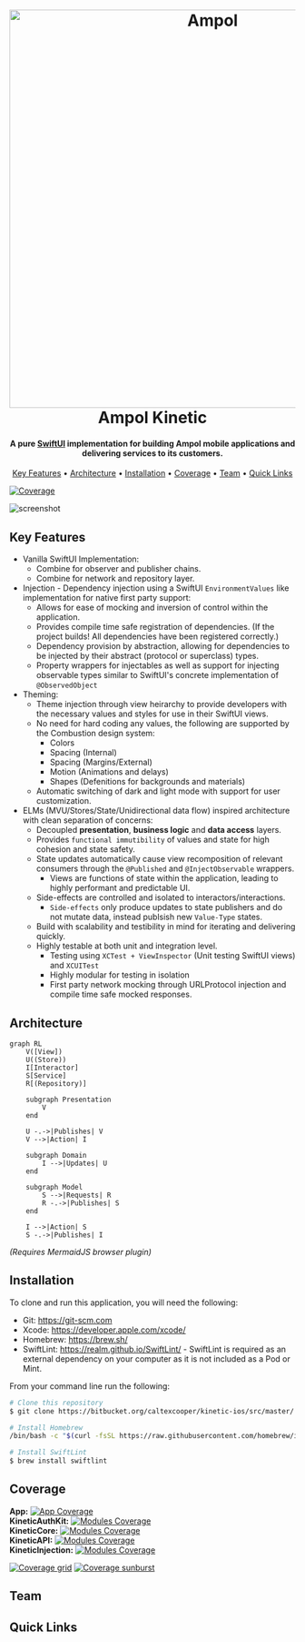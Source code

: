 <h1 align="center">
  <a href="https://www.ampol.com.au/service-stations/ampol-app"><img src="https://firebasestorage.googleapis.com/v0/b/the-foodary-production.appspot.com/o/kinetic_ampol.png?alt=media&token=d496329d-40f2-4568-9004-dc3aa2b72df2" alt="Ampol" width="700"></a>
  <br/>
  Ampol Kinetic
  <br/>
</h1>

<h4 align="center">A pure <a href="https://developer.apple.com/xcode/swiftui/" target="_blank">SwiftUI</a> implementation for building Ampol mobile applications and delivering services to its customers.</h4>

<p align="center">
  <a href="#key-features">Key Features</a> •
  <a href="#architecture">Architecture</a> •
  <a href="#installation">Installation</a> •
  <a href="#coverage">Coverage</a> •
  <a href="#team">Team</a> •
  <a href="#quicklinks">Quick Links</a>
</p>

[![Coverage](https://codecov.io/bb/caltexcooper/kinetic-ios/branch/master/graph/badge.svg?token=M9MXEB8D03)](https://codecov.io/bb/caltexcooper/kinetic-ios)

![screenshot](https://firebasestorage.googleapis.com/v0/b/the-foodary-production.appspot.com/o/ampol_app_store.png?alt=media&token=cf379bb2-668a-41f1-b4a2-bcb57db5d5b8)

## Key Features

* Vanilla SwiftUI Implementation:
    * Combine for observer and publisher chains.
    * Combine for network and repository layer.
* Injection - Dependency injection using a SwiftUI `EnvironmentValues` like implementation for native first party support:
    * Allows for ease of mocking and inversion of control within the application.
    * Provides compile time safe registration of dependencies. (If the project builds! All dependencies have been registered correctly.)
    * Dependency provision by abstraction, allowing for dependencies to be injected by their abstract (protocol or superclass) types.
    * Property wrappers for injectables as well as support for injecting observable types similar to SwiftUI's concrete implementation of `@ObservedObject`
* Theming:
    * Theme injection through view heirarchy to provide developers with the necessary values and styles for use in their SwiftUI views.
    * No need for hard coding any values, the following are supported by the Combustion design system:
        * Colors
        * Spacing (Internal)
        * Spacing (Margins/External)
        * Motion (Animations and delays)
        * Shapes (Defenitions for backgrounds and materials)
    * Automatic switching of dark and light mode with support for user customization.
* ELMs (MVU/Stores/State/Unidirectional data flow) inspired architecture with clean separation of concerns:
    * Decoupled **presentation**, **business logic** and **data access** layers.
    * Provides `functional immutibility` of values and state for high cohesion and state safety.
    * State updates automatically cause view recomposition of relevant consumers through the `@Published` and `@InjectObservable` wrappers.
        * Views are functions of state within the application, leading to highly performant and predictable UI.
    * Side-effects are controlled and isolated to interactors/interactions.
        * `Side-effects` only produce updates to state publishers and do not mutate data, instead publsish new `Value-Type` states.
    * Build with scalability and testibility in mind for iterating and delivering quickly.
    * Highly testable at both unit and integration level.
        * Testing using `XCTest + ViewInspector` (Unit testing SwiftUI views) and `XCUITest`
        * Highly modular for testing in isolation
        * First party network mocking through URLProtocol injection and compile time safe mocked responses.


## Architecture

```mermaid
graph RL
    V([View])
    U((Store))
    I[Interactor]
    S[Service]
    R[(Repository)]
    
    subgraph Presentation
        V
    end

    U -.->|Publishes| V
    V -->|Action| I

    subgraph Domain
        I -->|Updates| U
    end

    subgraph Model
        S -->|Requests| R
        R -.->|Publishes| S
    end

    I -->|Action| S
    S -.->|Publishes| I
```
*(Requires MermaidJS browser plugin)*

## Installation

To clone and run this application, you will need the following: 

* Git: https://git-scm.com
* Xcode: https://developer.apple.com/xcode/
* Homebrew: https://brew.sh/
* SwiftLint: https://realm.github.io/SwiftLint/ - SwiftLint is required as an external dependency on your computer as it is not included as a Pod or Mint.

From your command line run the following:

```bash
# Clone this repository
$ git clone https://bitbucket.org/caltexcooper/kinetic-ios/src/master/

# Install Homebrew
/bin/bash -c "$(curl -fsSL https://raw.githubusercontent.com/homebrew/install/HEAD/install.sh)"

# Install SwiftLint
$ brew install swiftlint
```

## Coverage
**App:** [![App Coverage](https://codecov.io/bb/caltexcooper/kinetic-ios/branch/master/graph/badge.svg?token=M9MXEB8D03&flag=app)](https://codecov.io/bb/caltexcooper/kinetic-ios)<br/>
**KineticAuthKit:** [![Modules Coverage](https://codecov.io/bb/caltexcooper/kinetic-ios/branch/master/graph/badge.svg?token=M9MXEB8D03&flag=KineticAuthKit)](https://codecov.io/bb/caltexcooper/kinetic-ios)<br/>
**KineticCore:** [![Modules Coverage](https://codecov.io/bb/caltexcooper/kinetic-ios/branch/master/graph/badge.svg?token=M9MXEB8D03&flag=KineticCore)](https://codecov.io/bb/caltexcooper/kinetic-ios)<br/>
**KineticAPI:** [![Modules Coverage](https://codecov.io/bb/caltexcooper/kinetic-ios/branch/master/graph/badge.svg?token=M9MXEB8D03&flag=KineticAPI)](https://codecov.io/bb/caltexcooper/kinetic-ios)<br/>
**KineticInjection:** [![Modules Coverage](https://codecov.io/bb/caltexcooper/kinetic-ios/branch/master/graph/badge.svg?token=M9MXEB8D03&flag=KineticInjection)](https://codecov.io/bb/caltexcooper/kinetic-ios)<br/>

[![Coverage grid](https://codecov.io/bb/caltexcooper/kinetic-ios/branch/master/graphs/tree.svg?token=M9MXEB8D03)](https://codecov.io/bb/caltexcooper/kinetic-ios)
[![Coverage sunburst](https://codecov.io/bb/caltexcooper/kinetic-ios/branch/master/graphs/sunburst.svg?token=M9MXEB8D03)](https://codecov.io/bb/caltexcooper/kinetic-ios)

## Team

## Quick Links

